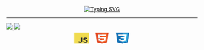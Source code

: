 <p align="center">
  <a href="https://github.com/kaio-sumikawa">
    <img src="https://readme-typing-svg.demolab.com?font=Fira+Code&pause=1000&color=00FF00&center=true&vCenter=true&width=435&lines=Hello%2C+World!+I'm+Kaio+Sumikawa" alt="Typing SVG">
  </a>
</p>

<hr>

<div>
    <a href="https://github.com/KaioSumikawa">
      <img height="180em" src="https://github-readme-stats.vercel.app/api?username=KaioSumikawa&show_icons=true&theme=dark&include_all_commits=true&count_private=true"/>
      <img height="180em" src="https://github-readme-stats.vercel.app/api/top-langs/?username=kaiosumikawa&layout=compact&langs_count=16&theme=dark"/>
    </a>
</div>

<div style="text-align: center;">
  <div style="display: inline-block; margin: 5px;">
    <img alt="JavaScript" height="30" width="40" src="https://raw.githubusercontent.com/devicons/devicon/master/icons/javascript/javascript-original.svg" />
  </div>
  <div style="display: inline-block; margin: 5px;">
    <img alt="HTML5" height="30" width="40" src="https://raw.githubusercontent.com/devicons/devicon/master/icons/html5/html5-original.svg" />
  </div>
  <div style="display: inline-block; margin: 5px;">
    <img alt="CSS3" height="30" width="40" src="https://raw.githubusercontent.com/devicons/devicon/master/icons/css3/css3-original.svg" />
  </div>
</div>

